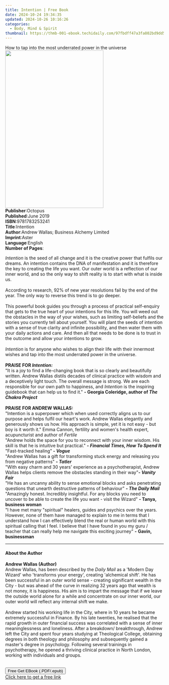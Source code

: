 ```yaml
---
title: Intention | Free Book
date: 2024-10-24 19:34:35
updated: 2024-10-26 10:16:26
categories:
  - Body, Mind & Spirit
thumbnail: https://thmb-001-ebook.techidaily.com/97fbdff47a3fa802bd9dd545b639c1e1efb176b89160e7760729a3e64ac32b68.jpg
---
```

<main id="book-container">
  <div class="flex flex-col">
    <div class="book-brief flex-1 py-6 px-4 sm:p-6 md:py-10 md:px-8">
      <!-- brief-->
      <div class="book-brief-main">
        How to tap into the most underrated power in the universe
      </div>
    </div>
    <div
      class="book-meta-info flex-1 grid gap-4 col-start-1 col-end-3 row-start-1 sm:mb-6 sm:grid-cols-4 lg:gap-6 lg:col-start-2 lg:row-end-6 lg:row-span-6 lg:mb-0"
    >
      <div
        class="book-meta-info-left place-content-center mt-4 p-4 text-sm leading-6 col-start-2 col-span-2 dark:text-slate-400"
      >
        <img
          class="w-full h-500 object-cover rounded-lg sm:h-255 sm:col-span-2 lg:col-span-full"
          src="https://img-001-ebook.techidaily.com/ce8cebbf58ddce692923de8638f7a349ac8ec55b80cfc759feebedb05a5daffa.jpg"
          alt=""
          width="312"
          height="500"
        />
      </div>
      <div
        class="book-meta-info-right mt-2 col-start-1 row-start-2 col-span-3 self-center"
      >
        <!-- meta data  -->
        <div class="flex flex-col px-4 md:px-8">
          <div class="flex-1">
            <strong>Publisher</strong>:<span class="px-2">Octopus</span>
          </div>
          <div class="flex-1">
            <strong>Published</strong>:<span class="px-2">June 2019</span>
          </div>
          <div class="flex-1">
            <strong>ISBN</strong>:<span class="px-2">9781783253241</span>
          </div>
          <div class="flex-1">
            <strong>Title</strong>:<span class="px-2">Intention</span>
          </div>
          <div class="flex-1">
            <strong>Author</strong>:<span class="px-2"
              >Andrew Wallas; Business Alchemy Limited</span
            >
          </div>
          <div class="flex-1">
            <strong>Imprint</strong>:<span class="px-2">Aster</span>
          </div>
          <div class="flex-1">
            <strong>Language</strong>:<span class="px-2">English</span>
          </div>
          <div class="flex-1">
            <strong>Number of Pages</strong>:<span class="px-2"></span>
          </div>
        </div>
      </div>
    </div>
    <div class="book-description flex-1 py-6 px-4 sm:p-6 md:py-10 md:px-8">
      <div class="book-description-main">
        <div accordion-content="" id="description">
          <p>
            <i>Intention</i> is the seed of all change and it is the creative
            power that fulfils our dreams. An intention contains the DNA of
            manifestation and it is therefore the key to creating the life you
            want. Our outer world is a reflection of our inner world, and so the
            only way to shift reality is to start with what is inside us.<br /><br />According
            to research, 92% of new year resolutions fail by the end of the
            year. The only way to reverse this trend is to go deeper.<br /><br />This
            powerful book guides you through a process of practical self-enquiry
            that gets to the true heart of your intentions for this life. You
            will weed out the obstacles in the way of your wishes, such as
            limiting self-beliefs and the stories you currently tell about
            yourself. You will plant the seeds of intention with a sense of true
            clarity and infinite possibility, and then water them with your
            daily actions and care. And then all that needs to be done is to
            trust in the outcome and allow your intentions to grow.<br /><br /><i
              >Intention</i
            >
            is for anyone who wishes to align their life with their innermost
            wishes and tap into the most underrated power in the universe.<br /><br /><b
              >PRAISE FOR<i> Intention:</i></b
            ><br />"It is a joy to find a life-changing book that is so clearly
            and beautifully written. Andrew Wallas distils decades of clinical
            practice with wisdom and a deceptively light touch. The overall
            message is strong. We are each responsible for our own path to
            happiness, and <i>Intention </i>is the inspiring guidebook that can
            help us to find it."
            <b>- Georgia Coleridge, author of <i>The Chakra Project </i></b
            ><br /><br /><b>PRAISE FOR ANDREW WALLAS:</b><br />"Intention is a
            superpower which when used correctly aligns us to our purpose and
            helps fulfil our heart's work. Andrew Wallas elegantly and
            generously shows us how. His approach is simple, yet it is not easy
            - but boy is it worth it." Emma Cannon, fertility and women's health
            expert, acupuncturist and author of <i>Fertile </i><br />"Andrew
            holds the space for you to reconnect with your inner wisdom. His
            skill is that he is intuitive but practical."
            <b>- <i>Financial Times, How To Spend It</i></b
            ><br />"Fast-tracked healing"<i><b> - Vogue </b></i><br />"Andrew
            Wallas has a gift for transforming stuck energy and releasing you
            from negative patterns" <b> - <i>Tatler</i></b
            ><br />"With easy charm and 30 years' experience as a
            psychotherapist, Andrew Wallas helps clients remove the obstacles
            standing in their way"<i><b>- Vanity Fair </b></i><br />"He has an
            uncanny ability to sense emotional blocks and asks penetrating
            questions that unearth destructive patterns of behaviour"
            <i><b>- The Daily Mail</b></i
            ><br />"Amazingly honest. Incredibly insightful. For any blocks you
            need to uncover to be able to create the life you want - visit the
            Wizard" <b>- Tanya, business woman</b><br />"I have met many
            "spiritual" healers, guides and psychics over the years. However,
            none of them have managed to explain to me in terms that I
            understand how I can effectively blend the real or human world with
            this spiritual calling that I feel. I believe that I have found in
            you my guru / teacher that can really help me navigate this exciting
            journey" <b>-</b> <b>Gavin, businessman</b>
          </p>
        </div>
        <div class="accordion-fader"></div>
      </div>
    </div>
    <div class="book-excerpts flex-1 py-6 px-4 sm:p-6 md:py-10 md:px-8">
      <!-- excerpts-->
      <div class="book-excerpts-main">
        <hr />
        <h4 class="placeholder placeholder-heading">
          <span>About the Author</span>
        </h4>
        <p></p>
        <p>
          <b>Andrew Wallas (Author) </b><br />
          Andrew Wallas, has been described by the <i>Daily Mail</i> as a
          'Modern Day Wizard' who 'transforms your energy', creating 'alchemical
          shift'. He has been successful in an outer world sense - creating
          significant wealth in the City - but was ahead of the curve in
          realizing 32 years ago that wealth is not money, it is happiness. His
          aim is to impart the message that if we leave the outside world alone
          for a while and concentrate on our inner world, our outer world will
          reflect any internal shift we make.<br /><br />Andrew started his
          working life in the City, where in 10 years he became extremely
          successful in Finance. By his late twenties, he realised that the
          rapid growth in outer financial success was correlated with a sense of
          inner meaninglessness and loneliness. After a breakdown/ breakthrough,
          Andrew left the City and spent four years studying at Theological
          College, obtaining degrees in both theology and philosophy and
          subsequently gained a master's degree in psychology. Following several
          trainings in psychotherapy, he opened a thriving clinical practice in
          North London, working with individuals and groups.<br /><br />
        </p>
        <p></p>
      </div>
    </div>
    <div
      class="book-about-author flex-1 py-6 px-4 sm:p-6 md:py-10 md:px-8"
    ></div>
    <div class="book-free-get flex-1 py-6 px-4 sm:p-6 md:py-10 md:px-8">
      <button
        id="btn-free-get"
        class="bg-blue-500 hover:bg-blue-700 text-white font-bold py-2 px-4 rounded"
      >
        Free Get EBook (.PDF/.epub)
      </button>
      <div id="countdown-display" class="px-2 text-lg mt-2"></div>
      <a
        id="free-link"
        class="hidden bg-blue-500 hover:bg-blue-700 text-white font-bold py-2 px-4 rounded"
        href="https://www.ebooks.com/en-us/book/209542449/intention/andrew-wallas/"
        target="_blank"
        >Click here to get a free link</a
      >
    </div>
    <script>
      let countdownTime = 0;
      let countdownInterval = null;
      document
        .getElementById('btn-free-get')
        .addEventListener('click', startCountdown);
      function startCountdown() {
        countdownTime = new Date().getTime() + 60000 * 3;
        countdownInterval = setInterval(updateCountdown, 1000);
        document.getElementById('btn-free-get').disabled = true;
        document
          .getElementById('btn-free-get')
          .classList.add('bg-gray-500', 'cursor-not-allowed');
      }
      function updateCountdown() {
        let currentTime = new Date().getTime();
        let timeLeft = countdownTime - currentTime;
        let secondsLeft = Math.floor(timeLeft / 1000);
        document.getElementById('countdown-display').innerHTML =
          `Remaining time: ${secondsLeft} seconds.`;
        if (secondsLeft <= 0) {
          clearInterval(countdownInterval);
          document.getElementById('btn-free-get').classList.add('hidden');
          document.getElementById('free-link').classList.remove('hidden');
          document.getElementById('countdown-display').innerHTML = '';
        }
      }
    </script>
  </div>
</main>
